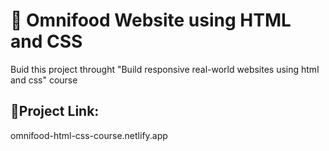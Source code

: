 # 🍜 Omnifood Website using HTML and CSS 

Buid this project throught "Build responsive real-world websites using html and css" course 

## 📌Project Link:

   omnifood-html-css-course.netlify.app
